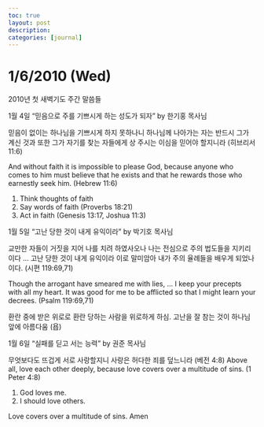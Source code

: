 ```yaml
---
toc: true
layout: post
description:
categories: [journal]
---
```

# 1/6/2010 (Wed)

2010년 첫 새벽기도 주간 말씀들

1월 4일 “믿음으로 주를 기쁘시게 하는 성도가 되자” by 한기홍 목사님

믿음이 없이는 하나님을 기쁘시게 하지 못하나니 하나님께 나아가는 자는 반드시 그가 계신 것과 또한 그가 자기를 찾는 자들에게 상 주시는 이심을 믿어야 할지니라 (히브리서 11:6)

And without faith it is impossible to please God, because anyone who comes to him must believe that he exists and that he rewards those who earnestly seek him. (Hebrew 11:6)

1. Think thoughts of faith
2. Say words of faith (Proverbs 18:21)
3. Act in faith (Genesis 13:17, Joshua 11:3)

1월 5일 “고난 당한 것이 내게 유익이라” by 박기호 목사님

교만한 자들이 거짓을 지어 나를 치려 하였사오나 나는 전심으로 주의 법도들을 지키리이다 …
고난 당한 것이 내게 유익이라 이로 말미암아 내가 주의 율례들을 배우게 되었나이다. (시편 119:69,71)

Though the arrogant have smeared me with lies, …
I keep your precepts with all my heart. It was good for me to be afflicted so that I might learn your decrees. (Psalm 119:69,71)

환란 중에 받은 위로로 환란 당하는 사람을 위로하게 하심.
고난을 잘 참는 것이 하나님 앞에 아름다움 (욥)

1월 6일 “실패를 딛고 서는 능력” by 권준 목사님

무엇보다도 뜨겁게 서로 사랑할지니 사랑은 허다한 죄를 덮느니라 (베전 4:8)
Above all, love each other deeply, because love covers over a multitude of sins. (1 Peter 4:8)

1. God loves me.
2. I should love others.

Love covers over a multitude of sins.
Amen